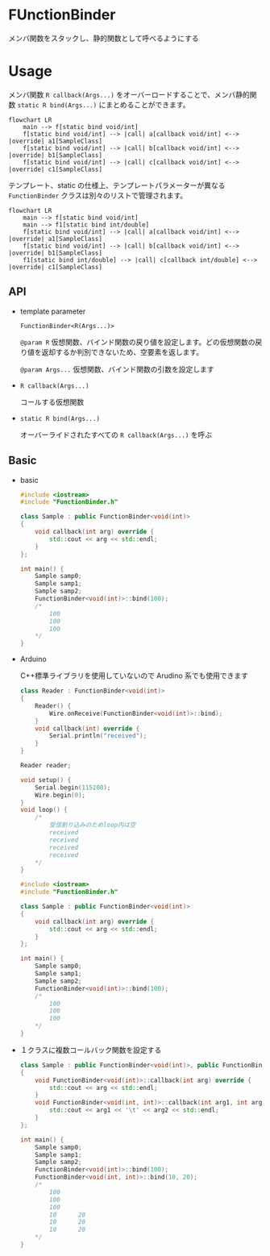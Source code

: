 # FUnctionBinder

メンバ関数をスタックし、静的関数として呼べるようにする

# Usage

メンバ関数 `R callback(Args...)` をオーバーロードすることで、メンバ静的関数 `static R bind(Args...)` にまとめることができます。

```mermaid
flowchart LR
    main --> f[static bind void/int]
	f[static bind void/int] --> |call| a[callback void/int] <--> |override| a1[SampleClass]
    f[static bind void/int] --> |call| b[callback void/int] <--> |override| b1[SampleClass]
    f[static bind void/int] --> |call| c[callback void/int] <--> |override| c1[SampleClass]
```

テンプレート、static の仕様上、テンプレートパラメーターが異なる `FunctionBinder` クラスは別々のリストで管理されます。

```mermaid
flowchart LR
	main --> f[static bind void/int]
	main --> f1[static bind int/double]
    f[static bind void/int] --> |call| a[callback void/int] <--> |override| a1[SampleClass]
    f[static bind void/int] --> |call| b[callback void/int] <--> |override| b1[SampleClass]
    f1[static bind int/double] --> |call| c[callback int/double] <--> |override| c1[SampleClass]
```

## API

-   template parameter

    `FunctionBinder<R(Args...)>`

    `@param R` 仮想関数、バインド関数の戻り値を設定します。どの仮想関数の戻り値を返却するか判別できないため、空要素を返します。

    `@param Args...` 仮想関数、バインド関数の引数を設定します

-   `R callback(Args...)`

    コールする仮想関数

-   `static R bind(Args...)`

    オーバーライドされたすべての `R callback(Args...)` を呼ぶ

## Basic

-   basic

    ```cpp
    #include <iostream>
    #include "FunctionBinder.h"

    class Sample : public FunctionBinder<void(int)>
    {
    	void callback(int arg) override {
    		std::cout << arg << std::endl;
    	}
    };

    int main() {
    	Sample samp0;
    	Sample samp1;
    	Sample samp2;
    	FunctionBinder<void(int)>::bind(100);
    	/*
    		100
    		100
    		100
    	*/
    }
    ```

-   Arduino

    C++標準ライブラリを使用していないので Arudino 系でも使用できます

    ```cpp
    class Reader : FunctionBinder<void(int)>
    {
    	Reader() {
    		Wire.onReceive(FunctionBinder<void(int)>::bind);
    	}
    	void callback(int) override {
    		Serial.println("received");
    	}
    }

    Reader reader;

    void setup() {
    	Serial.begin(115200);
    	Wire.begin(0);
    }
    void loop() {
    	/*
    		受信割り込みのためloop内は空
    		received
    		received
    		received
    		received
    	*/
    }
    ```

    ```cpp
    #include <iostream>
    #include "FunctionBinder.h"

    class Sample : public FunctionBinder<void(int)>
    {
    	void callback(int arg) override {
    		std::cout << arg << std::endl;
    	}
    };

    int main() {
    	Sample samp0;
    	Sample samp1;
    	Sample samp2;
    	FunctionBinder<void(int)>::bind(100);
    	/*
    		100
    		100
    		100
    	*/
    }
    ```

-   １クラスに複数コールバック関数を設定する

    ```cpp
    class Sample : public FunctionBinder<void(int)>, public FunctionBinder<void(int, int)>
    {
    	void FunctionBinder<void(int)>::callback(int arg) override {
    		std::cout << arg << std::endl;
    	}
    	void FunctionBinder<void(int, int)>::callback(int arg1, int arg2) override {
    		std::cout << arg1 << '\t' << arg2 << std::endl;
    	}
    };

    int main() {
    	Sample samp0;
    	Sample samp1;
    	Sample samp2;
    	FunctionBinder<void(int)>::bind(100);
    	FunctionBinder<void(int, int)>::bind(10, 20);
    	/*
    		100
    		100
    		100
    		10      20
    		10      20
    		10      20
    	*/
    }
    ```
